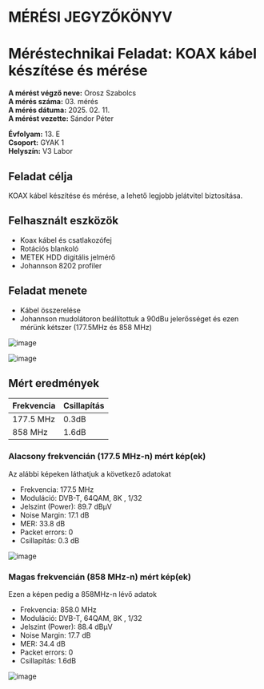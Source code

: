 # MÉRÉSI JEGYZŐKÖNYV   
# Méréstechnikai Feladat: KOAX kábel készítése és mérése   

**A mérést végző neve:** Orosz Szabolcs     
**A mérés száma:** 03. mérés    
**A mérés dátuma:** 2025. 02. 11.    
**A mérést vezette:** Sándor Péter    

**Évfolyam:** 13. E  
**Csoport:** GYAK 1   
**Helyszín:** V3 Labor  

## Feladat célja 
KOAX kábel készítése és mérése, a lehető legjobb jelátvitel biztosítása.  

## Felhasznált eszközök  
- Koax kábel és csatlakozófej  
- Rotációs blankoló
- METEK HDD digitális jelmérő
- Johannson 8202 profiler

## Feladat menete  
- Kábel összerelése
- Johannson mudolátoron beállítottuk a 90dBu jelerősséget és ezen mérünk kétszer (177.5MHz és 858 MHz)  

![image](https://github.com/user-attachments/assets/03263146-e9db-49f8-a786-0fc09695cbdf)

![image](https://github.com/user-attachments/assets/f3bd99c9-9907-49cf-9c34-ea8123fe67f2)

## Mért eredmények   


| Frekvencia      | Csillapítás    |
|-----------------|----------------|
| 177.5 MHz       |    0.3dB       |
| 858 MHz         |    1.6dB       |

### Alacsony frekvencián (177.5 MHz-n) mért kép(ek)  

Az alábbi képeken láthatjuk a következő adatokat  
- Frekvencia: 177.5 MHz
- Moduláció: DVB-T, 64QAM, 8K , 1/32
- Jelszint (Power): 89.7 dBµV 
- Noise Margin: 17.1 dB
- MER: 33.8 dB 
- Packet errors: 0
- Csillapítás: 0.3 dB

![image](https://github.com/user-attachments/assets/d5ba00a5-f647-4e28-a7ba-917a50ca7eb1)

### Magas frekvencián (858 MHz-n) mért kép(ek)  

Ezen a képen pedig a 858MHz-n lévő adatok  
- Frekvencia: 858.0 MHz
- Moduláció: DVB-T, 64QAM, 8K , 1/32
- Jelszint (Power): 88.4 dBµV 
- Noise Margin: 17.7 dB
- MER: 34.4 dB 
- Packet errors: 0
- Csillapítás: 1.6dB

![image](https://github.com/user-attachments/assets/b3391ed4-9cb7-4136-9d64-118ed5371680)

